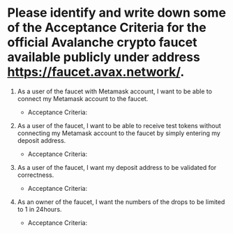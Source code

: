 # Please identify and write down some of the Acceptance Criteria for the official Avalanche crypto faucet available publicly under address https://faucet.avax.network/.

1. As a user of the faucet with Metamask account, I want to be able to connect my Metamask account to the faucet.
    * Acceptance Criteria:

2. As a user of the faucet, I want to be able to receive test tokens without connecting my Metamask account to the faucet by simply entering my deposit address.
    * Acceptance Criteria:

3. As a user of the faucet, I want my deposit address to be validated for correctness.
    * Acceptance Criteria:

4. As an owner of the faucet, I want the numbers of the drops to be limited to 1 in 24hours.
    * Acceptance Criteria: